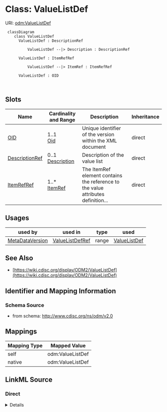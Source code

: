 # Class: ValueListDef



URI: [odm:ValueListDef](http://www.cdisc.org/ns/odm/v2.0/ValueListDef)



```mermaid
 classDiagram
    class ValueListDef
      ValueListDef : DescriptionRef
        
          ValueListDef --|> Description : DescriptionRef
        
      ValueListDef : ItemRefRef
        
          ValueListDef --|> ItemRef : ItemRefRef
        
      ValueListDef : OID
        
      
```




<!-- no inheritance hierarchy -->


## Slots

| Name | Cardinality and Range | Description | Inheritance |
| ---  | --- | --- | --- |
| [OID](OID.md) | 1..1 <br/> [Oid](Oid.md) | Unique identifier of the version within the XML document | direct |
| [DescriptionRef](DescriptionRef.md) | 0..1 <br/> [Description](Description.md) | Description of the value list | direct |
| [ItemRefRef](ItemRefRef.md) | 1..* <br/> [ItemRef](ItemRef.md) | The ItemRef element contains the reference to the value attributes definition... | direct |





## Usages

| used by | used in | type | used |
| ---  | --- | --- | --- |
| [MetaDataVersion](MetaDataVersion.md) | [ValueListDefRef](ValueListDefRef.md) | range | [ValueListDef](ValueListDef.md) |






## See Also

* [https://wiki.cdisc.org/display/ODM2/ValueListDef](https://wiki.cdisc.org/display/ODM2/ValueListDef)

## Identifier and Mapping Information







### Schema Source


* from schema: http://www.cdisc.org/ns/odm/v2.0





## Mappings

| Mapping Type | Mapped Value |
| ---  | ---  |
| self | odm:ValueListDef |
| native | odm:ValueListDef |





## LinkML Source

<!-- TODO: investigate https://stackoverflow.com/questions/37606292/how-to-create-tabbed-code-blocks-in-mkdocs-or-sphinx -->

### Direct

<details>
```yaml
name: ValueListDef
from_schema: http://www.cdisc.org/ns/odm/v2.0
see_also:
- https://wiki.cdisc.org/display/ODM2/ValueListDef
slots:
- OID
- DescriptionRef
- ItemRefRef
slot_usage:
  OID:
    name: OID
    domain_of:
    - Study
    - MetaDataVersion
    - Standard
    - ValueListDef
    - WhereClauseDef
    - StudyEventGroupDef
    - StudyEventDef
    - ItemGroupDef
    - ItemDef
    - CodeList
    - MethodDef
    - ConditionDef
    - CommentDef
    - StudyIndication
    - StudyIntervention
    - StudyObjective
    - StudyEndPoint
    - StudyTargetPopulation
    - StudyEstimand
    - Arm
    - Epoch
    - StudyParameter
    - StudyTiming
    - TransitionTimingConstraint
    - AbsoluteTimingConstraint
    - RelativeTimingConstraint
    - DurationTimingConstraint
    - WorkflowDef
    - Transition
    - Branching
    - Criterion
    - ExceptionEvent
    - User
    - Organization
    - Location
    - SignatureDef
    - Query
    range: oid
    required: true
  DescriptionRef:
    name: DescriptionRef
    description: Description of the value list.
    domain_of:
    - Study
    - MetaDataVersion
    - ValueListDef
    - StudyEventGroupRef
    - StudyEventGroupDef
    - StudyEventDef
    - ItemGroupDef
    - Origin
    - ItemDef
    - CodeList
    - CodeListItem
    - MethodDef
    - ConditionDef
    - CommentDef
    - Protocol
    - StudyStructure
    - TrialPhase
    - StudyIndication
    - StudyIntervention
    - StudyObjective
    - StudyEndPoint
    - StudyTargetPopulation
    - StudyEstimand
    - IntercurrentEvent
    - SummaryMeasure
    - Arm
    - Epoch
    - TransitionTimingConstraint
    - AbsoluteTimingConstraint
    - RelativeTimingConstraint
    - DurationTimingConstraint
    - WorkflowDef
    - Criterion
    - ExceptionEvent
    - Organization
    - Location
    - ODMFileMetadata
    range: Description
    maximum_cardinality: 1
  ItemRefRef:
    name: ItemRefRef
    description: The ItemRef element contains the reference to the value attributes
      definitions.
    multivalued: true
    domain_of:
    - ValueListDef
    - ItemGroupDef
    range: ItemRef
    required: true
    inlined: true
    inlined_as_list: true
    minimum_cardinality: 1
class_uri: odm:ValueListDef

```
</details>

### Induced

<details>
```yaml
name: ValueListDef
from_schema: http://www.cdisc.org/ns/odm/v2.0
see_also:
- https://wiki.cdisc.org/display/ODM2/ValueListDef
slot_usage:
  OID:
    name: OID
    domain_of:
    - Study
    - MetaDataVersion
    - Standard
    - ValueListDef
    - WhereClauseDef
    - StudyEventGroupDef
    - StudyEventDef
    - ItemGroupDef
    - ItemDef
    - CodeList
    - MethodDef
    - ConditionDef
    - CommentDef
    - StudyIndication
    - StudyIntervention
    - StudyObjective
    - StudyEndPoint
    - StudyTargetPopulation
    - StudyEstimand
    - Arm
    - Epoch
    - StudyParameter
    - StudyTiming
    - TransitionTimingConstraint
    - AbsoluteTimingConstraint
    - RelativeTimingConstraint
    - DurationTimingConstraint
    - WorkflowDef
    - Transition
    - Branching
    - Criterion
    - ExceptionEvent
    - User
    - Organization
    - Location
    - SignatureDef
    - Query
    range: oid
    required: true
  DescriptionRef:
    name: DescriptionRef
    description: Description of the value list.
    domain_of:
    - Study
    - MetaDataVersion
    - ValueListDef
    - StudyEventGroupRef
    - StudyEventGroupDef
    - StudyEventDef
    - ItemGroupDef
    - Origin
    - ItemDef
    - CodeList
    - CodeListItem
    - MethodDef
    - ConditionDef
    - CommentDef
    - Protocol
    - StudyStructure
    - TrialPhase
    - StudyIndication
    - StudyIntervention
    - StudyObjective
    - StudyEndPoint
    - StudyTargetPopulation
    - StudyEstimand
    - IntercurrentEvent
    - SummaryMeasure
    - Arm
    - Epoch
    - TransitionTimingConstraint
    - AbsoluteTimingConstraint
    - RelativeTimingConstraint
    - DurationTimingConstraint
    - WorkflowDef
    - Criterion
    - ExceptionEvent
    - Organization
    - Location
    - ODMFileMetadata
    range: Description
    maximum_cardinality: 1
  ItemRefRef:
    name: ItemRefRef
    description: The ItemRef element contains the reference to the value attributes
      definitions.
    multivalued: true
    domain_of:
    - ValueListDef
    - ItemGroupDef
    range: ItemRef
    required: true
    inlined: true
    inlined_as_list: true
    minimum_cardinality: 1
attributes:
  OID:
    name: OID
    description: Unique identifier of the version within the XML document.
    from_schema: http://www.cdisc.org/ns/odm/v2.0
    rank: 1000
    identifier: true
    alias: OID
    owner: ValueListDef
    domain_of:
    - Study
    - MetaDataVersion
    - Standard
    - ValueListDef
    - WhereClauseDef
    - StudyEventGroupDef
    - StudyEventDef
    - ItemGroupDef
    - ItemDef
    - CodeList
    - MethodDef
    - ConditionDef
    - CommentDef
    - StudyIndication
    - StudyIntervention
    - StudyObjective
    - StudyEndPoint
    - StudyTargetPopulation
    - StudyEstimand
    - Arm
    - Epoch
    - StudyParameter
    - StudyTiming
    - TransitionTimingConstraint
    - AbsoluteTimingConstraint
    - RelativeTimingConstraint
    - DurationTimingConstraint
    - WorkflowDef
    - Transition
    - Branching
    - Criterion
    - ExceptionEvent
    - User
    - Organization
    - Location
    - SignatureDef
    - Query
    range: oid
    required: true
  DescriptionRef:
    name: DescriptionRef
    description: Description of the value list.
    from_schema: http://www.cdisc.org/ns/odm/v2.0
    rank: 1000
    alias: DescriptionRef
    owner: ValueListDef
    domain_of:
    - Study
    - MetaDataVersion
    - ValueListDef
    - StudyEventGroupRef
    - StudyEventGroupDef
    - StudyEventDef
    - ItemGroupDef
    - Origin
    - ItemDef
    - CodeList
    - CodeListItem
    - MethodDef
    - ConditionDef
    - CommentDef
    - Protocol
    - StudyStructure
    - TrialPhase
    - StudyIndication
    - StudyIntervention
    - StudyObjective
    - StudyEndPoint
    - StudyTargetPopulation
    - StudyEstimand
    - IntercurrentEvent
    - SummaryMeasure
    - Arm
    - Epoch
    - TransitionTimingConstraint
    - AbsoluteTimingConstraint
    - RelativeTimingConstraint
    - DurationTimingConstraint
    - WorkflowDef
    - Criterion
    - ExceptionEvent
    - Organization
    - Location
    - ODMFileMetadata
    range: Description
    maximum_cardinality: 1
  ItemRefRef:
    name: ItemRefRef
    description: The ItemRef element contains the reference to the value attributes
      definitions.
    from_schema: http://www.cdisc.org/ns/odm/v2.0
    rank: 1000
    multivalued: true
    alias: ItemRefRef
    owner: ValueListDef
    domain_of:
    - ValueListDef
    - ItemGroupDef
    range: ItemRef
    required: true
    inlined: true
    inlined_as_list: true
    minimum_cardinality: 1
class_uri: odm:ValueListDef

```
</details>